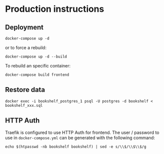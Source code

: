 # Production instructions

## Deployment

    docker-compose up -d

or to force a rebuild:

    docker-compose up -d --build

To rebuild an specific container:

    docker-compose build frontend

## Restore data

    docker exec -i bookshelf_postgres_1 psql -U postgres -d bookshelf < bookshelf_xxx.sql
 

## HTTP Auth

Traefik is configured to use HTTP Auth for frontend. The user / password to use in `docker-compose.yml` can be generated with the following command:

    echo $(htpasswd -nb bookshelf bookshelf) | sed -e s/\\$/\\$\\$/g